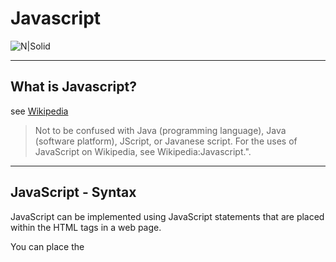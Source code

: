 # Javascript
![N|Solid](https://upload.wikimedia.org/wikipedia/commons/thumb/9/99/Unofficial_JavaScript_logo_2.svg/1200px-Unofficial_JavaScript_logo_2.svg.png)

----
## What is Javascript?
see [Wikipedia](https://en.wikipedia.org/wiki/JavaScript)

> Not to be confused with Java (programming language), Java (software platform), JScript, or Javanese script.
For the uses of JavaScript on Wikipedia, see Wikipedia:Javascript.".

----
## JavaScript - Syntax

JavaScript can be implemented using JavaScript statements that are placed within the **<script>... </script>** HTML tags in a web page.

You can place the **<script>** tags, containing your JavaScript, anywhere within your web page, but it is normally recommended that you should keep it within the **<head>** tags.

The <script> tag alerts the browser program to start interpreting all the text between these tags as a script. A simple syntax of your JavaScript will appear as follows.


```javascript
<script ...>
   JavaScript code
</script>

```

The script tag takes two important attributes −

* **Languaje**  − This attribute specifies what scripting language you are using. Typically, its value will be javascript. Although recent versions of HTML (and XHTML, its successor) have phased out the use of this attribute.
* **Type** − This attribute is what is now recommended to indicate the scripting language in use and its value should be set to "text/javascript".

So your JavaScript segment will look like −

```javascript
<script language = "javascript" type = "text/javascript">
   JavaScript code
</script>
```

## First JavaScript Code
```html
<html>
   <body>   
      <script language = "javascript" type = "text/javascript">
         <!--
            document.write("Hello World!")
         //-->
      </script>      
   </body>
</html>
```
This code will produce the following result 
```
Hello World!
```
## Semicolons are Optional
Simple statements in JavaScript are generally followed by a semicolon character, just as they are in C, C++, and Java. JavaScript, however, allows you to omit this semicolon if each of your statements are placed on a separate line. For example, the following code could be written without semicolons.

```javascript
<script language = "javascript" type = "text/javascript">
   <!--
      var1 = 10
      var2 = 20
   //-->
</script>
```

But when formatted in a single line as follows, you must use semicolons −

```javascript
<script language = "javascript" type = "text/javascript">
   <!--
      var1 = 10; var2 = 20;
   //-->
</script>

```

## Comments in JavaScript

The following example shows how to use comments in JavaScript

```javascript
<script language = "javascript" type = "text/javascript">
   <!--
      // This is a comment. It is similar to comments in C++
   
      /*
      * This is a multi-line comment in JavaScript
      * It is very similar to comments in C Programming
      */
   //-->
</script>

```

## JavaScript - Variables
### JavaScript Datatypes
One of the most fundamental characteristics of a programming language is the set of data types it supports. These are the type of values that can be represented and manipulated in a programming language.

JavaScript allows you to work with three primitive data types −

* **Numbers** eg. 123, 120.50 etc.
* **Strings** of text e.g. "This text string" etc.
* **Boolean** e.g. true or false.

JavaScript also defines two trivial data types, **null** and **undefined**, each of which defines only a single value. In addition to these primitive data types, JavaScript supports a composite data type known as object. We will cover objects in detail in a separate chapter.

### JavaScript Variables

Before you use a variable in a JavaScript program, you must declare it. Variables are declared with the var keyword as follows.

```javascript
<script type = "text/javascript">
   <!--
      var money;
      var name;
   //-->
</script>

```

You can also declare multiple variables with the same var keyword as follows −


```javascript
<script type = "text/javascript">
   <!--
      var money, name;
   //-->
</script>

```

### JavaScript Variable Scope

The scope of a variable is the region of your program in which it is defined. JavaScript variables have only two scopes.

* **Global Variables** − A global variable has global scope which means it can be defined anywhere in your JavaScript code.

* **Local Variables** − A local variable will be visible only within a function where it is defined. Function parameters are always local to that function.


### JavaScript Variable Names

While naming your variables in JavaScript, keep the following rules in mind.

* You should not use any of the JavaScript reserved keywords as a variable name. These keywords are mentioned in the next section. For example, **break** or **boolean** variable names are not valid.
* JavaScript variable names should not start with a numeral (0-9). They must begin with a letter or an underscore character. For example, **123test** is an invalid variable name but **_123test** is a valid one.

* JavaScript variable names are case-sensitive. For example, **Name** and **name** are two different variables.


## JavaScript - Operators
### Arithmetic Operators

* **+ (Addition)** Adds two operands
* **- (Subtraction)** Subtracts the second operand from the first
* *** (Multiplication)** Multiply both operands

* **/ (Division)** Divide the numerator by the denominator
 	
* **% (Modulus)** Outputs the remainder of an integer division
* **++ (Increment)**Increases an integer value by one
* **-- (Decrement)** Decreases an integer value by one

### Comparison Operators
* **= = (Equal)** Checks if the value of two operands are equal or not, if yes, then the condition becomes true.
* **!= (Not Equal)** Checks if the value of two operands are equal or not, if the values are not equal, then the condition becomes true.
* **> (Greater than)** Checks if the value of the left operand is greater than the value of the right operand, if yes, then the condition becomes true.
* **< (Less than)** Checks if the value of the left operand is less than the value of the right operand, if yes, then the condition becomes true.
* **>= (Greater than or Equal to)** Checks if the value of the left operand is greater than or equal to the value of the right operand, if yes, then the condition becomes true.
* **<= (Less than or Equal to)** Checks if the value of the left operand is greater than or equal to the value of the right operand, if yes, then the condition becomes true.

### Logical Operators
* **&& (Logical AND)** If both the operands are non-zero, then the condition becomes true.
* **|| (Logical OR)** If any of the two operands are non-zero, then the condition becomes true.
* **! (Logical NOT)**Reverses the logical state of its operand. If a condition is true, then the Logical NOT operator will make it false.
 	

## JavaScript - if...else Statement
### if statement
```
if (expression) {
   Statement(s) to be executed if expression is true
}
```
### if...else statement
```
if (expression) {
   Statement(s) to be executed if expression is true
} else {
   Statement(s) to be executed if expression is false
}
```
### if...else if... statement
```
if (expression 1) {
   Statement(s) to be executed if expression 1 is true
} else if (expression 2) {
   Statement(s) to be executed if expression 2 is true
} else if (expression 3) {
   Statement(s) to be executed if expression 3 is true
} else {
   Statement(s) to be executed if no expression is true
}
```
## JavaScript - Switch Case
```
switch (expression) {
   case condition 1: statement(s)
   break;
   
   case condition 2: statement(s)
   break;
   ...
   
   case condition n: statement(s)
   break;
   
   default: statement(s)
}
```

## JavaScript - While Loops
### The while Loop
```
while (expression) {
   Statement(s) to be executed if expression is true
}
```
### The do...while Loop
```
do {
   Statement(s) to be executed;
} while (expression)
```
### JavaScript - For Loop
```
for (initialization; test condition; iteration statement) {
   Statement(s) to be executed if test condition is true
}
```

### JavaScript for...in loop
```
for (variablename in object) {
   statement or block to execute
}
```
## JavaScript - Functions

### Function Definition
}
```
<script type = "text/javascript">
   <!--
      function functionname(parameter-list) {
         statements
      }
   //-->
</script>
}
```

1. Write markdown text in this textarea.
2. Click 'HTML Preview' button.

----
## Authors
* Nildiert Jimenez

----
## Changelog
* 17-Sep-2019 

----
## Thanks
* [Tutorialspoint](https://www.tutorialspoint.com/javascript/javascript_quick_guide.htm
)

* [markdown-js](https://github.com/evilstreak/markdown-js)

